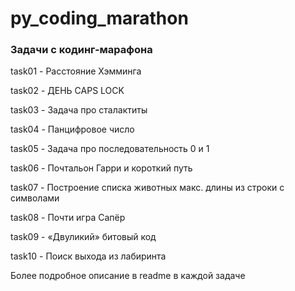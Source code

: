 # py_coding_marathon

### Задачи с кодинг-марафона

task01 - Расстояние Хэмминга

task02 - ДЕНЬ CAPS LOCK

task03 - Задача про сталактиты 

task04 - Панцифровое число

task05 - Задача про последовательность 0 и 1

task06 - Почтальон Гарри и короткий путь

task07 - Построение списка животных макс. длины  из строки с символами

task08 - Почти игра Сапёр

task09 - «Двуликий» битовый код

task10 - Поиск выхода из лабиринта

Более подробное описание в readme в каждой задаче

